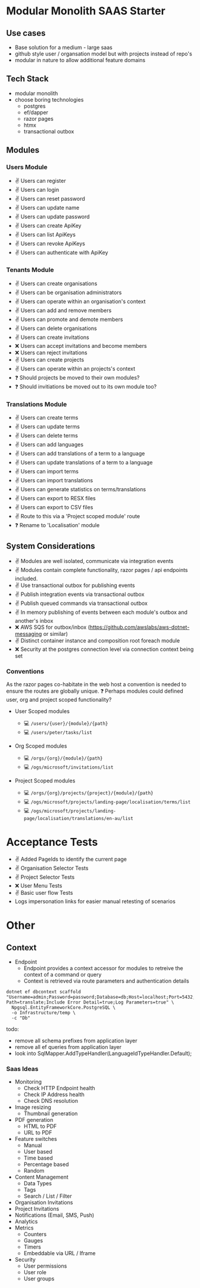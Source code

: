 # Modular Monolith SAAS Starter

## Use cases
- Base solution for a medium - large saas
- github style user / organsation model but with projects instead of repo's
- modular in nature to allow additional feature domains 

## Tech Stack
- modular monolith
- choose boring technologies
  - postgres
  - ef/dapper
  - razor pages
  - htmx
  - transactional outbox

## Modules

### Users Module
- :v: Users can register
- :v: Users can login
- :v: Users can reset password
- :v: Users can update name
- :v: Users can update password
- :v: Users can create ApiKey
- :v: Users can list ApiKeys
- :v: Users can revoke ApiKeys
- :v: Users can authenticate with ApiKey

### Tenants Module
- :v: Users can create organisations
- :v: Users can be organisation administrators
- :v: Users can operate within an organisation's context
- :v: Users can add and remove members
- :v: Users can promote and demote members
- :v: Users can delete organisations
- :v: Users can create invitations
- :x: Users can accept invitations and become members
- :x: Users can reject invitations
- :v: Users can create projects
- :v: Users can operate within an projects's context
- :question: Should projects be moved to their own modules?
- :question: Should invitiations be moved out to its own module too?

### Translations Module

- :v: Users can create terms
- :v: Users can update terms
- :v: Users can delete terms
- :v: Users can add languages
- :v: Users can add translations of a term to a language
- :v: Users can update translations of a term to a language
- :v: Users can import terms
- :v: Users can import translations
- :v: Users can generate statistics on terms/translations
- :v: Users can export to RESX files
- :v: Users can export to CSV files
- :v: Route to this via a 'Project scoped module' route
- :question: Rename to 'Localisation' module

## System Considerations
- :v: Modules are well isolated, communicate via integration events
- :v: Modules contain complete functionality, razor pages / api endpoints included.
- :v: Use transactional outbox for publishing events
- :v: Publish integration events via transactional outbox
- :v: Publish queued commands via transactional outbox
- :v: In memory publishing of events between each module's outbox and another's inbox
- :x: AWS SQS for outbox/inbox (https://github.com/awslabs/aws-dotnet-messaging or similar)
- :v: Distinct container instance and composition root foreach module 
- :x: Security at the postgres connection level via connection context being set

### Conventions
As the razor pages co-habitate in the web host a convention is needed to ensure the routes are globally unique.
:question: Perhaps modules could defined user, org and project scoped functionality?

- User Scoped modules
  - :computer: `/users/{user}/{module}/{path}`
  - :computer: `/users/peter/tasks/list`
  
- Org Scoped modules
  - :computer: `/orgs/{org}/{module}/{path}`
  - :computer: `/ogs/microsoft/invitations/list`

- Project Scoped modules
  - :computer: `/orgs/{org}/projects/{project}/{module}/{path}`
  - :computer: `/ogs/microsoft/projects/landing-page/localisation/terms/list`
  - :computer: `/ogs/microsoft/projects/landing-page/localisation/translations/en-au/list`


# Acceptance Tests
- :v: Added PageIds to identify the current page
- :v: Organisation Selector Tests
- :v: Project Selector Tests
- :x: User Menu Tests
- :v: Basic user flow Tests
- Logs impersonation links for easier manual retesting of scenarios

# Other

## Context
- Endpoint
  - Endpoint provides a context accessor for modules to retreive the context of a command or query
  - Context is retrieved via route parameters and authentication details

```shell
dotnet ef dbcontext scaffold "Username=admin;Password=password;Database=db;Host=localhost;Port=5432;Search Path=translate;Include Error Detail=true;Log Parameters=true" \
  Npgsql.EntityFrameworkCore.PostgreSQL \
  -o Infrastructure/temp \
  -c "Db"
```

todo:
- remove all schema prefixes from application layer
- remove all ef queries from application layer
- look into SqlMapper.AddTypeHandler(LanguageIdTypeHandler.Default);

### Saas Ideas
- Monitoring
  - Check HTTP Endpoint health
  - Check IP Address health
  - Check DNS resolution
- Image resizing
  - Thumbnail generation
- PDF generation
  - HTML to PDF
  - URL to PDF
- Feature switches
  - Manual
  - User based
  - Time based
  - Percentage based
  - Random
- Content Management
  - Data Types
  - Tags
  - Search / List / Filter
- Organisation Invitations
- Project Invitations
- Notifications (Email, SMS, Push)
- Analytics
- Metrics
  - Counters
  - Gauges
  - Timers
  - Embeddable via URL / Iframe
- Security
  - User permissions
  - User role
  - User groups
